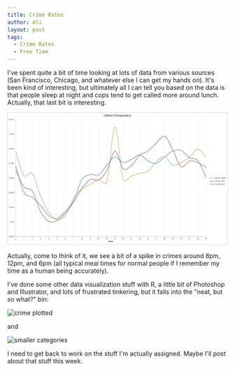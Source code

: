 ```yaml
---
title: Crime Rates
author: Ali
layout: post
tags:
  - Crime Rates
  - Free Time
---
```

I've spent quite a bit of time looking at lots of data from various sources (San Francisco, Chicago, and whatever else I can get my hands on). It's been kind of interesting, but ultimately all I can tell you based on the data is that people sleep at night and cops tend to get called more around lunch. Actually, that last bit is interesting. 

![crime over day](/content/crime_over_day.png.scaled.1000.jpg)

Actually, come to think of it, we see a bit of a spike in crimes around 8pm, 12pm, and 6pm (all typical meal times for normal people if I remember my time as a human being accurately).

I've done some other data visualization stuff with R, a little bit of Photoshop and Illustrator, and lots of frustrated tinkering, but it falls into the "neat, but so what?" bin:

![crime plotted](http://ali-alkhatib.com/content/1.png.scaled.1000.jpg)

and

![smaller categories](http://ali-alkhatib.com/content/2.png.scaled.1000.jpg)

I need to get back to work on the stuff I'm actually assigned. Maybe I'll post about that stuff this week.